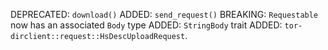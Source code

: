 DEPRECATED: `download()`
ADDED: `send_request()`
BREAKING: `Requestable` now has an associated `Body` type
ADDED: `StringBody` trait
ADDED: `tor-dirclient::request::HsDescUploadRequest`.
